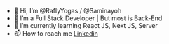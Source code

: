 - 👋 Hi, I’m @RaflyYogas / @Saminayoh
- 👀 I’m a Full Stack Developer | But most is Back-End 
- 🌱 I’m currently learning React JS, Next JS, Server
- 📫 How to reach me <a href ="https://www.linkedin.com/in/raflyyogas/" target="_blank">Linkedin</a>

<!---
Saminayoh/Saminayoh is a ✨ special ✨ repository because its `README.md` (this file) appears on your GitHub profile.
You can click the Preview link to take a look at your changes.
--->
